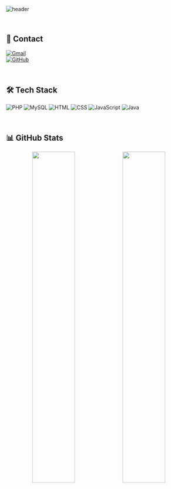 ![header](https://capsule-render.vercel.app/api?type=waving&color=1e90ff&height=220&section=header&text=Hello%20!&fontSize=60&animation=fadeIn&fontAlign=100&fontAlignY=32&desc=I'm%20HyeungJun%20:\)&descSize=40&descAlign=100&descAlignY=55&fontColor=fefefe)

<br/>

<h2>💌 Contact</h2>

[![Gmail](https://img.shields.io/badge/Gmail-EA4335?style=flat&logo=gmail&logoColor=white)](mailto:azaz2661@daum.net)  
[![GitHub](https://img.shields.io/badge/GitHub-181717?style=flat&logo=github&logoColor=white)](https://github.com/Hlxecz)

<br/>

<h2>🛠 Tech Stack</h2>

![PHP](https://img.shields.io/badge/PHP-777BB4?style=flat&logo=php&logoColor=white)
![MySQL](https://img.shields.io/badge/MySQL-4479A1?style=flat&logo=mysql&logoColor=white)
![HTML](https://img.shields.io/badge/HTML5-E34F26?style=flat&logo=html5&logoColor=white)
![CSS](https://img.shields.io/badge/CSS3-1572B6?style=flat&logo=css3&logoColor=white)
![JavaScript](https://img.shields.io/badge/JavaScript-F7DF1E?style=flat&logo=javascript&logoColor=black)
![Java](https://img.shields.io/badge/Java-007396?style=flat&logo=java&logoColor=white)

<br/>

<h2>📊 GitHub Stats</h2>

<div align="center">
  <img src="https://github-readme-stats.vercel.app/api?username=Hlxecz&show_icons=true&theme=tokyonight" width="48%" />
  <img src="https://github-readme-stats.vercel.app/api/top-langs/?username=Hlxecz&layout=compact&theme=tokyonight" width="48%" />
</div>
